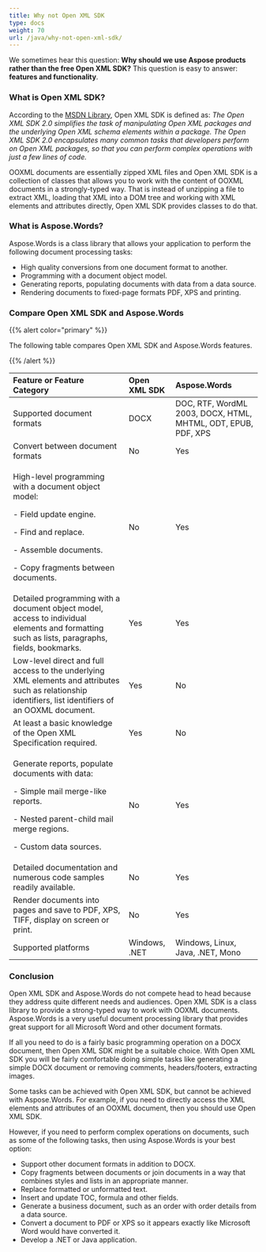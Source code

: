 ```yaml
---
title: Why not Open XML SDK
type: docs
weight: 70
url: /java/why-not-open-xml-sdk/
---
```


We sometimes hear this question: **Why should we use Aspose products rather than the free Open XML SDK?** 
This question is easy to answer: **features and functionality**.
### **What is Open XML SDK?**
According to the [MSDN Library](http://msdn.microsoft.com/en-us/library/bb448854.aspx), Open XML SDK is defined as:
*The Open XML SDK 2.0 simplifies the task of manipulating Open XML packages and the underlying Open XML schema elements within a package. The Open XML SDK 2.0 encapsulates many common tasks that developers perform on Open XML packages, so that you can perform complex operations with just a few lines of code.*

OOXML documents are essentially zipped XML files and Open XML SDK is a collection of classes that allows you to work with the content of OOXML documents in a strongly-typed way. That is instead of unzipping a file to extract XML, loading that XML into a DOM tree and working with XML elements and attributes directly, Open XML SDK provides classes to do that.
### **What is Aspose.Words?**
Aspose.Words is a class library that allows your application to perform the following document processing tasks:

- High quality conversions from one document format to another.
- Programming with a document object model.
- Generating reports, populating documents with data from a data source.
- Rendering documents to fixed-page formats PDF, XPS and printing.
### **Compare Open XML SDK and Aspose.Words**
{{% alert color="primary" %}} 

The following table compares Open XML SDK and Aspose.Words features.

{{% /alert %}} 

|**Feature or Feature Category**|**Open XML SDK**|**Aspose.Words**|
| :- | :- | :- |
|Supported document formats |DOCX |DOC, RTF, WordML 2003, DOCX, HTML, MHTML, ODT, EPUB, PDF, XPS |
|Convert between document formats |No |Yes |
|<p>High-level programming with a document object model:</p><p>- Field update engine.</p><p>- Find and replace.</p><p>- Assemble documents.</p><p>- Copy fragments between documents.</p>|No |Yes |
|Detailed programming with a document object model, access to individual elements and formatting such as lists, paragraphs, fields, bookmarks. |Yes |Yes |
|Low-level direct and full access to the underlying XML elements and attributes such as relationship identifiers, list identifiers of an OOXML document. |Yes |No |
|At least a basic knowledge of the Open XML Specification required. |Yes |No |
|<p>Generate reports, populate documents with data:</p><p>- Simple mail merge-like reports.</p><p>- Nested parent-child mail merge regions.</p><p>- Custom data sources.</p>|No |Yes |
|Detailed documentation and numerous code samples readily available. |No |Yes |
|Render documents into pages and save to PDF, XPS, TIFF, display on screen or print. |No |Yes |
|Supported platforms |Windows, .NET |Windows, Linux, Java, .NET, Mono |
### **Conclusion**
Open XML SDK and Aspose.Words do not compete head to head because they address quite different needs and audiences. Open XML SDK is a class library to provide a strong-typed way to work with OOXML documents. Aspose.Words is a very useful document processing library that provides great support for all Microsoft Word and other document formats.

If all you need to do is a fairly basic programming operation on a DOCX document, then Open XML SDK might be a suitable choice. With Open XML SDK you will be fairly comfortable doing simple tasks like generating a simple DOCX document or removing comments, headers/footers, extracting images.

Some tasks can be achieved with Open XML SDK, but cannot be achieved with Aspose.Words. For example, if you need to directly access the XML elements and attributes of an OOXML document, then you should use Open XML SDK.

However, if you need to perform complex operations on documents, such as some of the following tasks, then using Aspose.Words is your best option:

- Support other document formats in addition to DOCX.
- Copy fragments between documents or join documents in a way that combines styles and lists in an appropriate manner.
- Replace formatted or unformatted text.
- Insert and update TOC, formula and other fields.
- Generate a business document, such as an order with order details from a data source.
- Convert a document to PDF or XPS so it appears exactly like Microsoft Word would have converted it.
- Develop a .NET or Java application.
